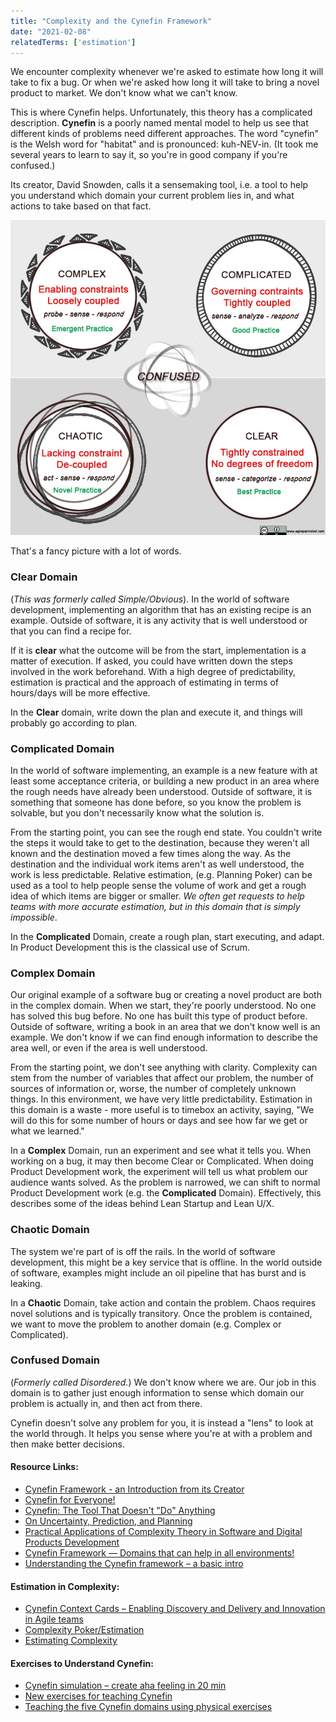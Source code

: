 ```yaml
---
title: "Complexity and the Cynefin Framework"
date: "2021-02-08"
relatedTerms: ['estimation']
---
```


We encounter complexity whenever we're asked to estimate how long it will take to fix a bug. Or when we're asked how long it will take to bring a novel product to market. We don't know what we can't know.

This is where Cynefin helps. Unfortunately, this theory has a complicated description. **Cynefin** is a poorly named mental model to help us see that different kinds of problems need different approaches. The word "cynefin" is the Welsh word for "habitat" and is pronounced: kuh-NEV-in. (It took me several years to learn to say it, so you're in good company if you're confused.)

Its creator, David Snowden, calls it a sensemaking tool, i.e. a tool to help you understand which domain your current problem lies in, and what actions to take based on that fact.

![](images/cynefin-chart.jpg)

That's a fancy picture with a lot of words.

### **Clear** Domain

(_This was formerly called Simple/Obvious_). In the world of software development, implementing an algorithm that has an existing recipe is an example. Outside of software, it is any activity that is well understood or that you can find a recipe for.

If it is **clear** what the outcome will be from the start, implementation is a matter of execution. If asked, you could have written down the steps involved in the work beforehand. With a high degree of predictability, estimation is practical and the approach of estimating in terms of hours/days will be more effective.

In the **Clear** domain, write down the plan and execute it, and things will probably go according to plan.

### **Complicated** Domain

In the world of software implementing, an example is a new feature with at least some acceptance criteria, or building a new product in an area where the rough needs have already been understood. Outside of software, it is something that someone has done before, so you know the problem is solvable, but you don't necessarily know what the solution is.

From the starting point, you can see the rough end state. You couldn't write the steps it would take to get to the destination, because they weren't all known and the destination moved a few times along the way. As the destination and the individual work items aren't as well understood, the work is less predictable. Relative estimation, (e.g. Planning Poker) can be used as a tool to help people sense the volume of work and get a rough idea of which items are bigger or smaller. _We often get requests to help teams with more accurate estimation, but in this domain that is simply impossible_.

In the **Complicated** Domain, create a rough plan, start executing, and adapt. In Product Development this is the classical use of Scrum.

### **Complex** Domain

Our original example of a software bug or creating a novel product are both in the complex domain. When we start, they're poorly understood. No one has solved this bug before. No one has built this type of product before. Outside of software, writing a book in an area that we don't know well is an example. We don't know if we can find enough information to describe the area well, or even if the area is well understood.

From the starting point, we don't see anything with clarity. Complexity can stem from the number of variables that affect our problem, the number of sources of information or, worse, the number of completely unknown things. In this environment, we have very little predictability. Estimation in this domain is a waste - more useful is to timebox an activity, saying, "We will do this for some number of hours or days and see how far we get or what we learned."

In a **Complex** Domain, run an experiment and see what it tells you. When working on a bug, it may then become Clear or Complicated. When doing Product Development work, the experiment will tell us what problem our audience wants solved. As the problem is narrowed, we can shift to normal Product Development work (e.g. the **Complicated** Domain). Effectively, this describes some of the ideas behind Lean Startup and Lean U/X.

### **Chaotic** Domain

The system we're part of is off the rails. In the world of software development, this might be a key service that is offline. In the world outside of software, examples might include an oil pipeline that has burst and is leaking.

In a **Chaotic** Domain, take action and contain the problem. Chaos requires novel solutions and is typically transitory. Once the problem is contained, we want to move the problem to another domain (e.g. Complex or Complicated).

### **Confused** Domain

(_Formerly called Disordered._) We don't know where we are. Our job in this domain is to gather just enough information to sense which domain our problem is actually in, and then act from there.

Cynefin doesn't solve any problem for you, it is instead a "lens" to look at the world through. It helps you sense where you're at with a problem and then make better decisions.

#### Resource Links:

- [Cynefin Framework - an Introduction from its Creator](https://thecynefin.co/about-us/about-cynefin-framework/)
- [Cynefin for Everyone!](https://lizkeogh.com/cynefin-for-everyone/)
- [Cynefin: The Tool That Doesn't "Do" Anything](http://www.theillinoismodel.com/2020/05/cynefin-tool-that-doesnt-do-anything.html)
- [On Uncertainty, Prediction, and Planning](https://www.infoq.com/articles/uncertainty-prediction-planning/)
- [Practical Applications of Complexity Theory in Software and Digital Products Development](https://www.infoq.com/articles/practical-application-complexity/)
- [Cynefin Framework — Domains that can help in all environments!](https://medium.com/cynefin-framework-domains-that-can-help-in-all/cynefin-framework-domains-that-can-help-in-all-environments-7a527c3519ed)
- [Understanding the Cynefin framework – a basic intro](https://www.everydaykanban.com/2013/09/29/understanding-the-cynefin-framework/)

#### Estimation in Complexity:

- [Cynefin Context Cards – Enabling Discovery and Delivery and Innovation in Agile teams](https://dandypeople.com/blog/cynefin-context-cards/)
- [Complexity Poker/Estimation](https://media.dandypeople.com/2018/09/context-tactics-cards-printout.pdf)
- [Estimating Complexity](https://lizkeogh.com/2013/07/21/estimating-complexity/)

#### Exercises to Understand Cynefin:

- [Cynefin simulation – create aha feeling in 20 min](https://dandypeople.com/blog/cynefin-simulation-create-aha-feeling-20-min-plan-deliver-complex-situations/)
- [New exercises for teaching Cynefin](https://www.chriscorrigan.com/parkinglot/new-exercises-for-teaching-cynefin/)
- [Teaching the five Cynefin domains using physical exercises](https://www.chriscorrigan.com/parkinglot/teaching-the-five-cynefin-domains-using-physical-exercises/)

